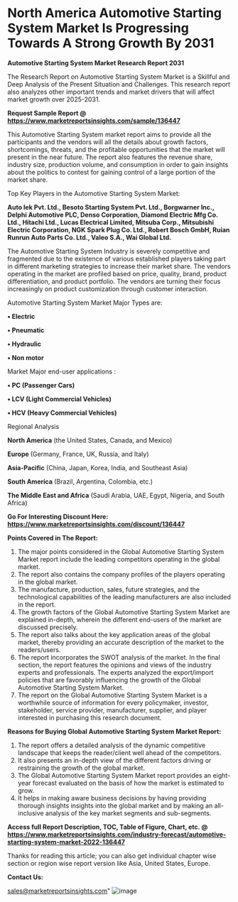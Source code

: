 # North America Automotive Starting System Market Is Progressing Towards A Strong Growth By 2031

<strong>Automotive Starting System Market Research Report 2031</strong>

The Research Report on Automotive Starting System Market is a Skillful and Deep Analysis of the Present Situation and Challenges. This research report also analyzes other important trends and market drivers that will affect market growth over 2025-2031.

<strong>Request Sample Report @ <a href=https://www.marketreportsinsights.com/sample/136447>https://www.marketreportsinsights.com/sample/136447</a></strong>

This Automotive Starting System market report aims to provide all the participants and the vendors will all the details about growth factors, shortcomings, threats, and the profitable opportunities that the market will present in the near future. The report also features the revenue share, industry size, production volume, and consumption in order to gain insights about the politics to contest for gaining control of a large portion of the market share.

Top Key Players in the Automotive Starting System Market:

<strong>Auto lek Pvt. Ltd., Besoto Starting System Pvt. Ltd., Borgwarner Inc., Delphi Automotive PLC, Denso Corporation, Diamond Electric Mfg Co. Ltd., Hitachi Ltd., Lucas Electrical Limited, Mitsuba Corp., Mitsubishi Electric Corporation, NGK Spark Plug Co. Ltd., Robert Bosch GmbH, Ruian Runrun Auto Parts Co. Ltd., Valeo S.A., Wai Global Ltd.</strong>

The Automotive Starting System Industry is severely competitive and fragmented due to the existence of various established players taking part in different marketing strategies to increase their market share. The vendors operating in the market are profiled based on price, quality, brand, product differentiation, and product portfolio. The vendors are turning their focus increasingly on product customization through customer interaction.

Automotive Starting System Market Major Types are:

<strong>• Electric

• Pneumatic

• Hydraulic

• Non motor</strong>

Market Major end-user applications :

<strong>• PC (Passenger Cars)

• LCV (Light Commercial Vehicles)

• HCV (Heavy Commercial Vehicles)</strong>

Regional Analysis

</u><strong><b>North America</b></strong> (the United States, Canada, and Mexico)

<strong><b>Europe </b></strong>(Germany, France, UK, Russia, and Italy)

<strong><b>Asia-Pacific</b></strong> (China, Japan, Korea, India, and Southeast Asia)

<strong><b>South America</b></strong> (Brazil, Argentina, Colombia, etc.)

<strong><b>The Middle East and Africa</b></strong> (Saudi Arabia, UAE, Egypt, Nigeria, and South Africa)

<strong>Go For Interesting Discount Here: <a href=https://www.marketreportsinsights.com/discount/136447>https://www.marketreportsinsights.com/discount/136447</a></strong>

<strong>Points Covered in The Report:</strong>
<ol>
  <li>The major points considered in the Global Automotive Starting System Market report include the leading competitors operating in the global market.</li>
  <li>The report also contains the company profiles of the players operating in the global market.</li>
  <li>The manufacture, production, sales, future strategies, and the technological capabilities of the leading manufacturers are also included in the report.</li>
  <li>The growth factors of the Global Automotive Starting System Market are explained in-depth, wherein the different end-users of the market are discussed precisely.</li>
  <li>The report also talks about the key application areas of the global market, thereby providing an accurate description of the market to the readers/users.</li>
  <li>The report incorporates the SWOT analysis of the market. In the final section, the report features the opinions and views of the industry experts and professionals. The experts analyzed the export/import policies that are favorably influencing the growth of the Global Automotive Starting System Market.</li>
  <li>The report on the Global Automotive Starting System Market is a worthwhile source of information for every policymaker, investor, stakeholder, service provider, manufacturer, supplier, and player interested in purchasing this research document.</li>
</ol>
<strong>Reasons for Buying Global Automotive Starting System Market Report:</strong>

<ol>
  <li>The report offers a detailed analysis of the dynamic competitive landscape that keeps the reader/client well ahead of the competitors.</li>
  <li>It also presents an in-depth view of the different factors driving or restraining the growth of the global market.</li>
  <li>The Global Automotive Starting System Market report provides an eight-year forecast evaluated on the basis of how the market is estimated to grow.</li>
  <li>It helps in making aware business decisions by having providing thorough insights insights into the global market and by making an all-inclusive analysis of the key market segments and sub-segments.</li>
</ol>
<strong>Access full Report Description, TOC, Table of Figure, Chart, etc. @ <a href=https://www.marketreportsinsights.com/industry-forecast/automotive-starting-system-market-2022-136447>https://www.marketreportsinsights.com/industry-forecast/automotive-starting-system-market-2022-136447</a></strong>


Thanks for reading this article; you can also get individual chapter wise section or region wise report version like Asia, United States, Europe.

<strong>Contact Us:</strong>

sales@marketreportsinsights.com"
![image](https://github.com/user-attachments/assets/cdb58d81-5e1f-444a-9067-261e2a9827f2)
